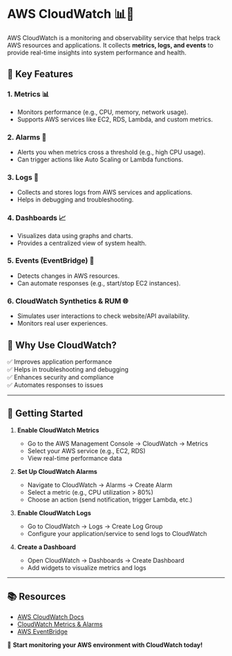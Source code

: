 # AWS CloudWatch 📊🚀

AWS CloudWatch is a monitoring and observability service that helps track AWS resources and applications. It collects **metrics, logs, and events** to provide real-time insights into system performance and health.

## 🌟 Key Features

### 1. Metrics 📊  
- Monitors performance (e.g., CPU, memory, network usage).  
- Supports AWS services like EC2, RDS, Lambda, and custom metrics.  

### 2. Alarms 🚨  
- Alerts you when metrics cross a threshold (e.g., high CPU usage).  
- Can trigger actions like Auto Scaling or Lambda functions.  

### 3. Logs 📜  
- Collects and stores logs from AWS services and applications.  
- Helps in debugging and troubleshooting.  

### 4. Dashboards 📈  
- Visualizes data using graphs and charts.  
- Provides a centralized view of system health.  

### 5. Events (EventBridge) 🔔  
- Detects changes in AWS resources.  
- Can automate responses (e.g., start/stop EC2 instances).  

### 6. CloudWatch Synthetics & RUM 🌐  
- Simulates user interactions to check website/API availability.  
- Monitors real user experiences.  

## 🎯 Why Use CloudWatch?  
✅ Improves application performance  
✅ Helps in troubleshooting and debugging  
✅ Enhances security and compliance  
✅ Automates responses to issues  

---

## 📌 Getting Started

1. **Enable CloudWatch Metrics**  
   - Go to the AWS Management Console → CloudWatch → Metrics  
   - Select your AWS service (e.g., EC2, RDS)  
   - View real-time performance data  

2. **Set Up CloudWatch Alarms**  
   - Navigate to CloudWatch → Alarms → Create Alarm  
   - Select a metric (e.g., CPU utilization > 80%)  
   - Choose an action (send notification, trigger Lambda, etc.)  

3. **Enable CloudWatch Logs**  
   - Go to CloudWatch → Logs → Create Log Group  
   - Configure your application/service to send logs to CloudWatch  

4. **Create a Dashboard**  
   - Open CloudWatch → Dashboards → Create Dashboard  
   - Add widgets to visualize metrics and logs  

---

## 📚 Resources  
- [AWS CloudWatch Docs](https://docs.aws.amazon.com/cloudwatch/)  
- [CloudWatch Metrics & Alarms](https://docs.aws.amazon.com/AmazonCloudWatch/latest/monitoring/WhatIsCloudWatch.html)  
- [AWS EventBridge](https://docs.aws.amazon.com/eventbridge/)  

🚀 **Start monitoring your AWS environment with CloudWatch today!**  
